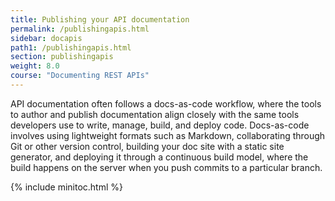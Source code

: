 ```yaml
---
title: Publishing your API documentation
permalink: /publishingapis.html
sidebar: docapis
path1: /publishingapis.html
section: publishingapis
weight: 8.0
course: "Documenting REST APIs"
---
```


API documentation often follows a docs-as-code workflow, where the tools to author and publish documentation align closely with the same tools developers use to write, manage, build, and deploy code. Docs-as-code involves using lightweight formats such as Markdown, collaborating through Git or other version control, building your doc site with a static site generator, and deploying it through a continuous build model, where the build happens on the server when you push commits to a particular branch.

{% include minitoc.html %}
